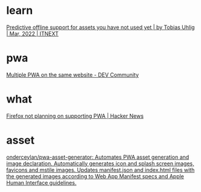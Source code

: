 # learn
[Predictive offline support for assets you have not used yet | by Tobias Uhlig | Mar, 2022 | ITNEXT](https://itnext.io/predictive-offline-support-for-assets-you-have-not-used-yet-aeeccccd3754)

# pwa
[Multiple PWA on the same website - DEV Community](https://dev.to/antonykidless/multiple-pwa-on-the-same-website-1ee5)
# what
[Firefox not planning on supporting PWA | Hacker News](https://news.ycombinator.com/item?id=25589177)
# asset
[onderceylan/pwa-asset-generator: Automates PWA asset generation and image declaration. Automatically generates icon and splash screen images, favicons and mstile images. Updates manifest.json and index.html files with the generated images according to Web App Manifest specs and Apple Human Interface guidelines.](https://github.com/onderceylan/pwa-asset-generator)
